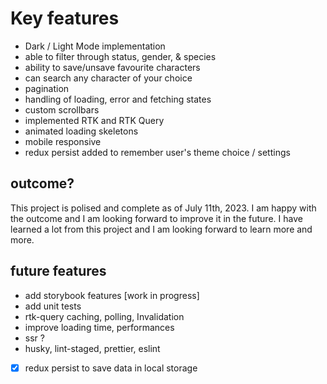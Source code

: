 # Key features

* Dark / Light Mode implementation
* able to filter through status, gender, & species
* ability to save/unsave favourite characters
* can search any character of your choice
* pagination
* handling of loading, error and fetching states
* custom scrollbars
* implemented RTK and RTK Query
* animated loading skeletons
* mobile responsive
* redux persist added to remember user's theme choice / settings

## outcome?

This project is polised and complete as of July 11th, 2023. I am happy with the outcome and I am looking forward to improve it in the future. I have learned a lot from this project and I am looking forward to learn more and more.

## future features

* add storybook features [work in progress]
* add unit tests
* rtk-query caching, polling, Invalidation
* improve loading time, performances
* ssr ?
* husky, lint-staged, prettier, eslint
* [x] redux persist to save data in local storage
